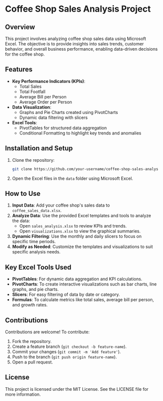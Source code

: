 # Coffee Shop Sales Analysis Project

## Overview
This project involves analyzing coffee shop sales data using Microsoft Excel. The objective is to provide insights into sales trends, customer behavior, and overall business performance, enabling data-driven decisions for the coffee shop.

## Features
- **Key Performance Indicators (KPIs)**:
  - Total Sales
  - Total Footfall
  - Average Bill per Person
  - Average Order per Person
- **Data Visualization**:
  - Graphs and Pie Charts created using PivotCharts
  - Dynamic data filtering with slicers
- **Excel Tools**:
  - PivotTables for structured data aggregation
  - Conditional Formatting to highlight key trends and anomalies

## Installation and Setup
1. Clone the repository:
   ```bash
   git clone https://github.com/your-username/coffee-shop-sales-analysis.git
   ```
2. Open the Excel files in the `data` folder using Microsoft Excel.

## How to Use
1. **Input Data**: Add your coffee shop's sales data to `coffee_sales_data.xlsx`.
2. **Analyze Data**: Use the provided Excel templates and tools to analyze the data:
   - Open `sales_analysis.xlsx` to review KPIs and trends.
   - Open `visualizations.xlsx` to view the graphical summaries.
3. **Dynamic Filtering**: Use the monthly and daily slicers to focus on specific time periods.
4. **Modify as Needed**: Customize the templates and visualizations to suit specific analysis needs.

## Key Excel Tools Used
- **PivotTables**: For dynamic data aggregation and KPI calculations.
- **PivotCharts**: To create interactive visualizations such as bar charts, line graphs, and pie charts.
- **Slicers**: For easy filtering of data by date or category.
- **Formulas**: To calculate metrics like total sales, average bill per person, and growth rates.

## Contributions
Contributions are welcome! To contribute:
1. Fork the repository.
2. Create a feature branch (`git checkout -b feature-name`).
3. Commit your changes (`git commit -m 'Add feature'`).
4. Push to the branch (`git push origin feature-name`).
5. Open a pull request.

## License
This project is licensed under the MIT License. See the LICENSE file for more information.



